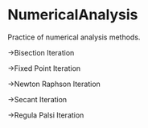 # NumericalAnalysis
 Practice of numerical analysis methods.
 
->Bisection Iteration

->Fixed Point Iteration

->Newton Raphson Iteration

->Secant Iteration

->Regula Palsi Iteration
